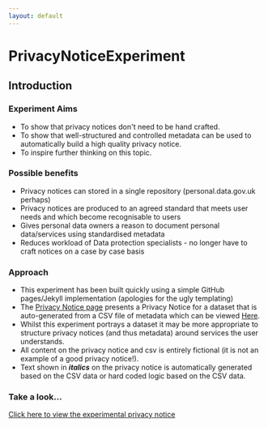 ```yaml
---
layout: default
---
```


# PrivacyNoticeExperiment

## Introduction

### Experiment Aims

* To show that privacy notices don't need to be hand crafted.
* To show that well-structured and controlled metadata can be used to automatically build a high quality privacy notice.
* To inspire further thinking on this topic.

### Possible benefits
* Privacy notices can stored in a single repository (personal.data.gov.uk perhaps)
* Privacy notices are produced to an agreed standard that meets user needs and which become recognisable to users 
* Gives personal data owners a reason to document personal data/services using standardised metadata
* Reduces workload of Data protection specialists - no longer have to craft notices on a case by case basis

### Approach
* This experiment has been built quickly using a simple GitHub pages/Jekyll implementation (apologies for the ugly templating)
* The [Privacy Notice page](PrivacyNotice12345) presents a Privacy Notice for a dataset that is auto-generated from a CSV file of metadata which can be viewed [Here](https://github.com/andjnewman/PrivacyNoticeExperiment/blob/master/_data/goatlicences.csv).
* Whilst this experiment portrays a dataset it may be more appropriate to structure privacy notices (and thus metadata) around services the user understands.
* All content on the privacy notice and csv is entirely fictional (it is not an example of a good privacy notice!).
* Text shown in **_italics_** on the privacy notice is automatically generated based on the CSV data or hard coded logic based on the CSV data.

### Take a look...

[Click here to view the experimental privacy notice](PrivacyNotice12345)
